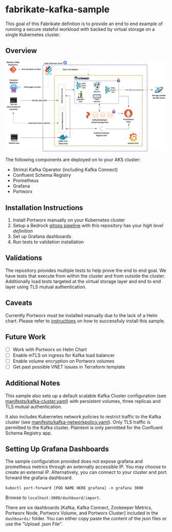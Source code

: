 # fabrikate-kafka-sample

This goal of this Fabrikate defintion is to provide an end to end example of running a secure stateful workload with backed by virtual storage on a single Kubernetes cluster.

## Overview
![](images/Kafka-Sample.png)

The following components are deployed on to your AKS cluster:
* Strimzi Kafka Operator (including Kafka Connect)
* Confluent Schema Registry
* Prometheus
* Grafana
* Portworx

## Installation Instructions

1. Install Portworx manually on your Kubernetes cluster
2. Setup a Bedrock [gitops pipeline](https://github.com/microsoft/bedrock/tree/master/gitops) with this repository has your _high level definition_
3. Set up Grafana dashboards
4. Run tests to validation installation 

## Validations

The repository provides multiple tests to help prove the end to end goal. We have tests that execute from within the cluster and from outside the cluster. Additionally load tests targeted at the virtual storage layer and end to end layer using TLS mutual authentication. 

## Caveats

Currently Portworx must be installed manually due to the lack of a Helm chart. Please refer to [instructions]() on how to successfuly install this sample.

## Future Work

- [ ] Work with Portworx on Helm Chart
- [ ] Enable mTLS on ingress for Kafka load balancer
- [ ] Enable volume encryption on Portworx volumes
- [ ] Get past possible VNET issues in Terraform template

## Additional Notes

This sample also sets up a default scalable Kafka Cluster configuration (see [manifests/kafka-cluster.yaml](./manifests/kafka-cluster.yaml)) with persistent volumes, three replicas and TLS mutual authentication.

It also includes Kubernetes network policies to restrict traffic to the Kafka cluster (see [manifests/kafka-networkpolicy.yaml](./manifests/kafka-networkpolicies.yaml)). Only TLS traffic is permitted to the Kafka cluster. Plaintext is only permitted for the Confluent Schema Registry app.

## Setting Up Grafana Dashboards

The sample configuration provided does not expose grafana and prometheus metrics through an externally accessible IP. You may choose to create an external IP. Alternatively, you can connect to your cluster and port forward the grafana dashboard.

`kubectl port-forward [POD NAME HERE grafana] -n grafana 3000`

Browse to `localhost:3000/dashboard/import`.

There are six dashboards [Kafka, Kafka Connect, Zookeeper Metrics, Portworx Node, Portworx Volume, and Portworx Cluster] included in the `dashboards/` folder. You can either copy paste the content of the json files or use the "Upload .json File".
